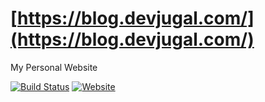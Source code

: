 # [https://blog.devjugal.com/](https://blog.devjugal.com/)

My Personal Website

[![Build Status](https://crazyuploader.semaphoreci.com/badges/blog/branches/master.svg?key=f0c691f0-74a8-460f-9b2e-333eb28942bd)](https://crazyuploader.semaphoreci.com/projects/blog)
[![Website](https://img.shields.io/website?down_message=Offline&up_message=Online&url=https%3A%2F%2Fblog.devjugal.com%2F)](https://blog.devjugal.com/)
